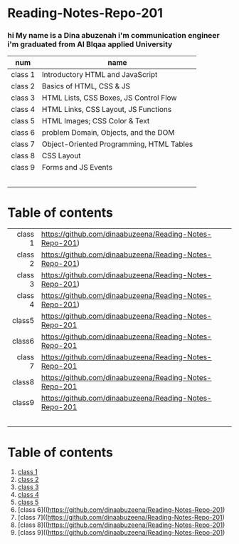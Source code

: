 # Reading-Notes-Repo-201


### hi My name is a Dina abuzenah i'm communication engineer i'm graduated from Al Blqaa applied University




|  num 	     | name                                                  	|
|---	       |---	                                                    |
|class 1     | Introductory HTML and JavaScript                      	|
|class 2 	   | 	Basics of HTML, CSS & JS                              |
|class 3     |   HTML Lists, CSS Boxes, JS Control Flow               |
|class 4     | HTML Links, CSS Layout, JS Functions  	                |
|class 5     | HTML Images; CSS Color & Text   	                      |
|class 6     |  problem Domain, Objects, and the DOM 	                                                    |
|class 7     |  Object-Oriented Programming, HTML Tables 	            |
| class 8    |   CSS Layout                                           |
| class 9  	 |  Forms and JS Events    	                                                  |
|   	       |   	                                                    |
|   	       |   	                                                    |
|      	     |   	                                                    |
|   	       |   	                                                    |
|   	       |   	                                                    |







# Table of contents

|          	|   	                                                      |
|--:	      |---	                                                      |
|class 1   	|https://github.com/dinaabuzeena/Reading-Notes-Repo-201)   	|
|class 2    |https://github.com/dinaabuzeena/Reading-Notes-Repo-201) 	  |
|class 3    | https://github.com/dinaabuzeena/Reading-Notes-Repo-201) 	|
|class 4    | https://github.com/dinaabuzeena/Reading-Notes-Repo-201)   |
|class5    	| https://github.com/dinaabuzeena/Reading-Notes-Repo-201    |
|class6    	|  https://github.com/dinaabuzeena/Reading-Notes-Repo-201   |
| class 7  	|  https://github.com/dinaabuzeena/Reading-Notes-Repo-201                                                         	|
|class8     |  https://github.com/dinaabuzeena/Reading-Notes-Repo-201                                                        	|
|class9         	|https://github.com/dinaabuzeena/Reading-Notes-Repo-201                                                          	|
|         	|                                                         	|
|          	|   	                                                      |
|   	      |   	                                                      |
|   	      |                                                         	|
|   	      |   	                                                      |




# Table of contents
1. [class 1](https://github.com/dinaabuzeena/Reading-Notes-Repo-201)
2. [class 2](https://github.com/dinaabuzeena/Reading-Notes-Repo-201)
3. [class 3](https://github.com/dinaabuzeena/Reading-Notes-Repo-201)
4. [class 4](https://github.com/dinaabuzeena/Reading-Notes-Repo-201) 
5.  [class 5](https://github.com/dinaabuzeena/Reading-Notes-Repo-201) 
6.  [class 6]((https://github.com/dinaabuzeena/Reading-Notes-Repo-201)
7.  [class 7]((https://github.com/dinaabuzeena/Reading-Notes-Repo-201)
8.  [class 8]((https://github.com/dinaabuzeena/Reading-Notes-Repo-201)
9. [class 9]((https://github.com/dinaabuzeena/Reading-Notes-Repo-201)
